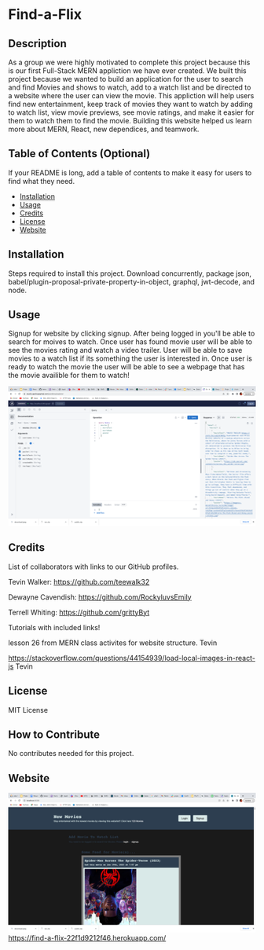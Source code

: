 # Find-a-Flix


## Description

As a group we were highly motivated to complete this project because this is our first Full-Stack MERN appliction we have ever created. We built this project because we wanted to build an application for the user to search and find Movies and shows to watch, add to a watch list and be directed to a website where the user can view the movie. This appliction will help users find new entertainment, keep track of movies they want to watch by adding to watch list, view movie previews, see movie ratings, and make it easier for them to watch them to find the movie. Building this website helped us learn more about MERN, React, new dependices, and teamwork.



## Table of Contents (Optional)

If your README is long, add a table of contents to make it easy for users to find what they need.

- [Installation](#installation)
- [Usage](#usage)
- [Credits](#credits)
- [License](#license)
- [Website](#website)



## Installation

Steps required to install this project. Download concurrently, package json, babel/plugin-proposal-private-property-in-object, graphql, jwt-decode, and node.

## Usage

Signup for website by clicking signup. After being logged in you'll be able to search for moives to watch. Once user has found movie user will be able to see the movies rating and watch a video trailer. User will be able to save movies to a watch list if its something the user is interested in. Once user is ready to watch the movie the user will be able to see a webpage that has the movie availible for them to watch!

![alt text](assets/garphql.png)

## Credits

List of collaborators with links to our GitHub profiles.


Tevin Walker: https://github.com/teewalk32



Dewayne Cavendish: https://github.com/RockyluvsEmily


Terrell Whiting: https://github.com/grittyByt


Tutorials with included links!

lesson 26 from MERN class activites for website structure. Tevin

https://stackoverflow.com/questions/44154939/load-local-images-in-react-js Tevin






## License

MIT License


## How to Contribute

No contributes needed for this project.


## Website


![alt text](assets/findflix.png)
https://find-a-flix-22f1d9212f46.herokuapp.com/




